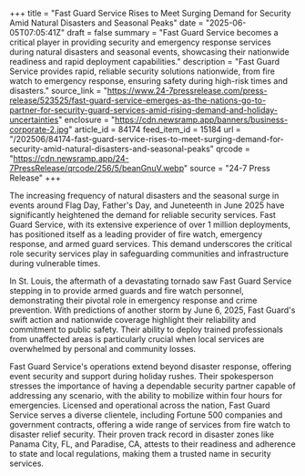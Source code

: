 +++
title = "Fast Guard Service Rises to Meet Surging Demand for Security Amid Natural Disasters and Seasonal Peaks"
date = "2025-06-05T07:05:41Z"
draft = false
summary = "Fast Guard Service becomes a critical player in providing security and emergency response services during natural disasters and seasonal events, showcasing their nationwide readiness and rapid deployment capabilities."
description = "Fast Guard Service provides rapid, reliable security solutions nationwide, from fire watch to emergency response, ensuring safety during high-risk times and disasters."
source_link = "https://www.24-7pressrelease.com/press-release/523525/fast-guard-service-emerges-as-the-nations-go-to-partner-for-security-guard-services-amid-rising-demand-and-holiday-uncertainties"
enclosure = "https://cdn.newsramp.app/banners/business-corporate-2.jpg"
article_id = 84174
feed_item_id = 15184
url = "/202506/84174-fast-guard-service-rises-to-meet-surging-demand-for-security-amid-natural-disasters-and-seasonal-peaks"
qrcode = "https://cdn.newsramp.app/24-7PressRelease/qrcode/256/5/beanGnuV.webp"
source = "24-7 Press Release"
+++

<p>The increasing frequency of natural disasters and the seasonal surge in events around Flag Day, Father's Day, and Juneteenth in June 2025 have significantly heightened the demand for reliable security services. Fast Guard Service, with its extensive experience of over 1 million deployments, has positioned itself as a leading provider of fire watch, emergency response, and armed guard services. This demand underscores the critical role security services play in safeguarding communities and infrastructure during vulnerable times.</p><p>In St. Louis, the aftermath of a devastating tornado saw Fast Guard Service stepping in to provide armed guards and fire watch personnel, demonstrating their pivotal role in emergency response and crime prevention. With predictions of another storm by June 6, 2025, Fast Guard's swift action and nationwide coverage highlight their reliability and commitment to public safety. Their ability to deploy trained professionals from unaffected areas is particularly crucial when local services are overwhelmed by personal and community losses.</p><p>Fast Guard Service's operations extend beyond disaster response, offering event security and support during holiday rushes. Their spokesperson stresses the importance of having a dependable security partner capable of addressing any scenario, with the ability to mobilize within four hours for emergencies. Licensed and operational across the nation, Fast Guard Service serves a diverse clientele, including Fortune 500 companies and government contracts, offering a wide range of services from fire watch to disaster relief security. Their proven track record in disaster zones like Panama City, FL, and Paradise, CA, attests to their readiness and adherence to state and local regulations, making them a trusted name in security services.</p>